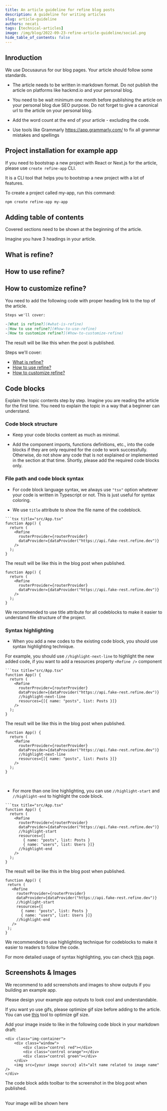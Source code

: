 ```yaml
---
title: An article guideline for refine blog posts
description: A guideline for writing articles
slug: article-guideline
authors: necati
tags: [technical-articles]
image: /img/blog/2022-09-23-refine-article-guideline/social.png
hide_table_of_contents: false
---
```


## Inroduction
We use Docusaurus for our blog pages. Your article should follow some standards.

- The article needs to be written in markdown format. Do not publish the article on platforms like hackmd.io and your personal blog.

- You need to be wait minimum one month before publishing the article on your personal blog due SEO purpose. Do not forget to give a canonical url to the article on your personal blog.

- Add the word count at the end of your article - excluding the code.

- Use tools like  Grammarly https://app.grammarly.com/ to fix all grammar mistakes and spellings

## Project installation for example app
If you need to bootstrap a new project with React or Next.js for the article, please use `create refine-app` CLI.

It is a CLI tool that helps you to bootstrap a new project with a lot of features.

To create a project called my-app, run this command:
```bash
npm create refine-app my-app
```

## Adding table of contents

Covered sections need to be shown at the beginning of the article.


Imagine you have 3 headings in your article.

## What is refine?
## How to use refine?
## How to customize refine?

You need to add the following code with proper heading link to the top of the article.

```markdown
Steps we'll cover:

-[What is refine?](#what-is-refine)
-[How to use refine?](#how-to-use-refine)
-[How to customize refine?](#how-to-customize-refine)
```

The result will be like this when the post is published.

Steps we'll cover:

- [What is refine?](#what-is-refine)
- [How to use refine?](#how-to-use-refine)
- [How to customize refine?](#how-to-customize-refine)


## Code blocks

Explain the topic contents step by step. Imagine you are reading the article for the first time. You need to explain the topic in a way that a beginner can understand.



### Code block structure

- Keep your code blocks content as much as minimal.


- Add the component imports, functions definitions, etc., into the code blocks if they are only required for the code to work successfully.
   Otherwise, do not show any code that is not explained or implemented in the section at that time. Shortly, please add the required code blocks only.


### File path and code block syntax

- For code block language syntax, we always use `"tsx"` option whetever your code is written in Typescript or not. This is just useful for syntax coloring.

- We use `title` attribute to show the file name of the codeblock.


```
```tsx title="src/App.tsx"
function App() {
  return (
    <Refine
      routerProvider={routerProvider}
      dataProvider={dataProvider("https://api.fake-rest.refine.dev")}
    />
  );
}
```

The result will be like this in the blog post when published.


```tsx title="src/App.tsx"
function App() {
  return (
    <Refine
      routerProvider={routerProvider}
      dataProvider={dataProvider("https://api.fake-rest.refine.dev")}
    />
  );
}
```

We recommended to use title attribute for all codeblocks to make it easier to understand file structure of the project.

### Syntax highlighting

- When you add a new codes to the existing code block, you should use syntax highlighting technique.

For example, you should use `//highlight-next-line` to highlight the new added code, if you want to add a resources property `<Refine />` component

```
```tsx title="src/App.tsx"
function App() {
  return (
    <Refine
      routerProvider={routerProvider}
      dataProvider={dataProvider("https://api.fake-rest.refine.dev")}
      //highlight-next-line
      resources={[{ name: "posts", list: Posts }]}
    />
  );
}
```

 The result will be like this in the blog post when published.

```tsx title="src/App.tsx"
function App() {
  return (
    <Refine
      routerProvider={routerProvider}
      dataProvider={dataProvider("https://api.fake-rest.refine.dev")}
      //highlight-next-line
      resources={[{ name: "posts", list: Posts }]}
    />
  );
}
```

<br />

- For more than one line highlighting, you can use `//highlight-start` and `//highlight-end` to highlight the code block.

```
```tsx title="src/App.tsx"
function App() {
  return (
    <Refine
      routerProvider={routerProvider}
      dataProvider={dataProvider("https://api.fake-rest.refine.dev")}
      //highlight-start
      resources={[
        { name: "posts", list: Posts }
        { name: "users", list: Users }]}
      //highlight-end
    />
  );
}
```

 The result will be like this in the blog post when published.

 ```tsx title="src/App.tsx"
function App() {
  return (
    <Refine
      routerProvider={routerProvider}
      dataProvider={dataProvider("https://api.fake-rest.refine.dev")}
      //highlight-start
      resources={[
        { name: "posts", list: Posts }
        { name: "users", list: Users }]}
      //highlight-end
    />
  );
}
```

We recommended to use highlighting technique for codeblocks to make it easier to readers to follow the code.


For more detailed usage of syntax highlighting, you can check [this](https://docusaurus.io/docs/markdown-features/code-blocks) page.


## Screenshots & Images

We recommend to add screenshots and images to show outputs if you building an example app.

Please design your example app outputs to look cool and understandable.

If you want yo use gifs, please optimize gif size before adding to the article. You can use [this](https://ezgif.com/optimize) tool to optimize gif size.

Add your image inside to like in the following code block in your markdown draft:

```
<div class="img-container">
    <div class="window">
        <div class="control red"></div>
        <div class="control orange"></div>
        <div class="control green"></div>
    </div>
    <img src={your image source} alt="alt name related to image name" />
</div>
```

The code block adds toolbar to the screenshot in the blog post when published.


<div class="img-container">
    <div class="window">
        <div class="control red"></div>
        <div class="control orange"></div>
        <div class="control green"></div>
    </div>
<br/>

<div>Your image will be shown here </div>

<br/>
</div>

